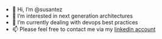 - 👋 Hi, I’m @susantez
- 👀 I’m interested in next generation architectures
- 🌱 I’m currently dealing with devops best practices
- 📫 Please feel free to contact me via my [linkedin account](https://www.linkedin.com/in/serkan-susantez-29465b18/)

<!---
susantez/susantez is a ✨ special ✨ repository because its `README.md` (this file) appears on your GitHub profile.
You can click the Preview link to take a look at your changes.
--->
